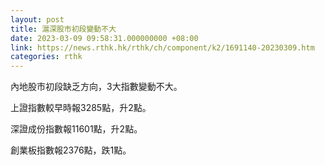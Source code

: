 ```yaml
---
layout: post
title: 滬深股市初段變動不大
date: 2023-03-09 09:58:31.000000000 +08:00
link: https://news.rthk.hk/rthk/ch/component/k2/1691140-20230309.htm
categories: rthk
---
```


內地股市初段缺乏方向，3大指數變動不大。

上證指數較早時報3285點，升2點。

深證成份指數報11601點，升2點。

創業板指數報2376點，跌1點。
